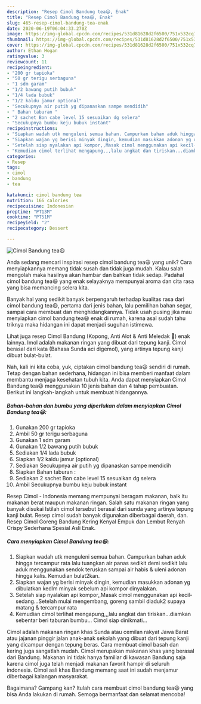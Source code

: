 ```yaml
---
description: "Resep Cimol Bandung tea😃, Enak"
title: "Resep Cimol Bandung tea😃, Enak"
slug: 465-resep-cimol-bandung-tea-enak
date: 2020-06-19T06:04:33.270Z
image: https://img-global.cpcdn.com/recipes/531d81628d2f6500/751x532cq70/cimol-bandung-tea😃-foto-resep-utama.jpg
thumbnail: https://img-global.cpcdn.com/recipes/531d81628d2f6500/751x532cq70/cimol-bandung-tea😃-foto-resep-utama.jpg
cover: https://img-global.cpcdn.com/recipes/531d81628d2f6500/751x532cq70/cimol-bandung-tea😃-foto-resep-utama.jpg
author: Ethan Hogan
ratingvalue: 3
reviewcount: 11
recipeingredient:
- "200 gr tapioka"
- "50 gr terigu serbaguna"
- "1 sdm garam"
- "1/2 bawang putih bubuk"
- "1/4 lada bubuk"
- "1/2 kaldu jamur optional"
- "Secukupnya air putih yg dipanaskan sampe mendidih"
- " Bahan taburan "
- "2 sachet Bon cabe level 15 sesuaikan dg selera"
- "Secukupnya bumbu keju bubuk instant"
recipeinstructions:
- "Siapkan wadah utk menguleni semua bahan. Campurkan bahan aduk hingga tercampur rata lalu tuangkan air panas sedikit demi sedikit lalu aduk menggunakan sendok teruskan sampai air habis &amp; uleni adonan hingga kalis. Kemudian bulat2kan."
- "Siapkan wajan yg berisi minyak dingin, kemudian masukkan adonan yg dibulatkan kedlm minyak sebelum api kompor dinyalakan."
- "Setelah siap nyalakan api kompor,,Masak cimol menggunakan api kecil-sedang...Setelah mulai mengembang, goreng sambil diaduk2 supaya matang &amp; tercampur rata"
- "Kemudian cimol terlihat mengapung,,,lalu angkat dan tiriskan...diamkan sebentar beri taburan bumbu... Cimol siap dinikmati..."
categories:
- Resep
tags:
- cimol
- bandung
- tea

katakunci: cimol bandung tea 
nutrition: 166 calories
recipecuisine: Indonesian
preptime: "PT13M"
cooktime: "PT51M"
recipeyield: "2"
recipecategory: Dessert

---
```



![Cimol Bandung tea😃](https://img-global.cpcdn.com/recipes/531d81628d2f6500/751x532cq70/cimol-bandung-tea😃-foto-resep-utama.jpg)

Anda sedang mencari inspirasi resep cimol bandung tea😃 yang unik? Cara menyiapkannya memang tidak susah dan tidak juga mudah. Kalau salah mengolah maka hasilnya akan hambar dan bahkan tidak sedap. Padahal cimol bandung tea😃 yang enak selayaknya mempunyai aroma dan cita rasa yang bisa memancing selera kita.

Banyak hal yang sedikit banyak berpengaruh terhadap kualitas rasa dari cimol bandung tea😃, pertama dari jenis bahan, lalu pemilihan bahan segar, sampai cara membuat dan menghidangkannya. Tidak usah pusing jika mau menyiapkan cimol bandung tea😃 enak di rumah, karena asal sudah tahu triknya maka hidangan ini dapat menjadi suguhan istimewa.

Lihat juga resep Cimol Bandung (Kopong, Anti Alot &amp; Anti Meledak 🤩) enak lainnya. Imol adalah makanan ringan yang dibuat dari tepung kanji. Cimol berasal dari kata (Bahasa Sunda aci digemol), yang artinya tepung kanji dibuat bulat-bulat.


Nah, kali ini kita coba, yuk, ciptakan cimol bandung tea😃 sendiri di rumah. Tetap dengan bahan sederhana, hidangan ini bisa memberi manfaat dalam membantu menjaga kesehatan tubuh kita. Anda dapat menyiapkan Cimol Bandung tea😃 menggunakan 10 jenis bahan dan 4 tahap pembuatan. Berikut ini langkah-langkah untuk membuat hidangannya.

<!--inarticleads1-->

##### Bahan-bahan dan bumbu yang diperlukan dalam menyiapkan Cimol Bandung tea😃:

1. Gunakan 200 gr tapioka
1. Ambil 50 gr terigu serbaguna
1. Gunakan 1 sdm garam
1. Gunakan 1/2 bawang putih bubuk
1. Sediakan 1/4 lada bubuk
1. Siapkan 1/2 kaldu jamur (optional)
1. Sediakan Secukupnya air putih yg dipanaskan sampe mendidih
1. Siapkan  Bahan taburan :
1. Sediakan 2 sachet Bon cabe level 15 sesuaikan dg selera
1. Ambil Secukupnya bumbu keju bubuk instant


Resep Cimol - Indonesia memang mempunyai beragam makanan, baik itu makanan berat maupun makanan ringan. Salah satu makanan ringan yang banyak disukai Istilah cimol tersebut berasal dari sunda yang artinya tepung kanji bulat. Resep cimol sudah banyak digunakan diberbagai daerah, dan. Resep Cimol Goreng Bandung Kering Kenyal Empuk dan Lembut Renyah Crispy Sederhana Spesial Asli Enak. 

<!--inarticleads2-->

##### Cara menyiapkan Cimol Bandung tea😃:

1. Siapkan wadah utk menguleni semua bahan. Campurkan bahan aduk hingga tercampur rata lalu tuangkan air panas sedikit demi sedikit lalu aduk menggunakan sendok teruskan sampai air habis &amp; uleni adonan hingga kalis. Kemudian bulat2kan.
1. Siapkan wajan yg berisi minyak dingin, kemudian masukkan adonan yg dibulatkan kedlm minyak sebelum api kompor dinyalakan.
1. Setelah siap nyalakan api kompor,,Masak cimol menggunakan api kecil-sedang...Setelah mulai mengembang, goreng sambil diaduk2 supaya matang &amp; tercampur rata
1. Kemudian cimol terlihat mengapung,,,lalu angkat dan tiriskan...diamkan sebentar beri taburan bumbu... Cimol siap dinikmati...


Cimol adalah makanan ringan khas Sunda atau cemilan rakyat Jawa Barat atau jajanan pinggir jalan anak-anak sekolah yang dibuat dari tepung kanji yang dicampur dengan tepung beras. Cara membuat cimol basah dan kering juga sangatlah mudah. Cimol merupakan makanan khas yang berasal dari Bandung. Makanan ini tidak hanya familiar di kawasan Bandung saja karena cimol juga telah menjadi makanan favorit hampir di seluruh indonesia. Cimol asli khas Bandung memang saat ini sudah menjamur diberbagai kalangan masyarakat. 

Bagaimana? Gampang kan? Itulah cara membuat cimol bandung tea😃 yang bisa Anda lakukan di rumah. Semoga bermanfaat dan selamat mencoba!

